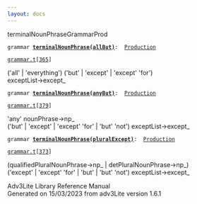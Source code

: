 ```yaml
---
layout: docs
---
```

<span class="title">terminalNounPhrase</span><span class="type">GrammarProd</span>

`grammar `**[`terminalNounPhrase(allBut)`](../object/terminalNounPhrase(allBut).html)**` :   `[`Production`](../object/Production.html)

[`grammar.t`](../file/grammar.t.html)`[`[`365`](../source/grammar.t.html#365)`]`

<div class="gramrule">

('all' \| 'everything') ('but' \| 'except' \| 'except' 'for')  
exceptList-\>except\_  

</div>

`grammar `**[`terminalNounPhrase(anyBut)`](../object/terminalNounPhrase(anyBut).html)**` :   `[`Production`](../object/Production.html)

[`grammar.t`](../file/grammar.t.html)`[`[`379`](../source/grammar.t.html#379)`]`

<div class="gramrule">

'any' nounPhrase-\>np\_  
('but' \| 'except' \| 'except' 'for' \| 'but' 'not')
exceptList-\>except\_  

</div>

`grammar `**[`terminalNounPhrase(pluralExcept)`](../object/terminalNounPhrase(pluralExcept).html)**` :   `[`Production`](../object/Production.html)

[`grammar.t`](../file/grammar.t.html)`[`[`373`](../source/grammar.t.html#373)`]`

<div class="gramrule">

(qualifiedPluralNounPhrase-\>np\_ \| detPluralNounPhrase-\>np\_)  
('except' \| 'except' 'for' \| 'but' \| 'but' 'not')
exceptList-\>except\_  

</div>

<div class="ftr">

Adv3Lite Library Reference Manual  
Generated on 15/03/2023 from adv3Lite version 1.6.1

</div>
